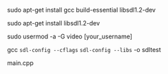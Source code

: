 sudo apt-get install gcc build-essential libsdl1.2-dev

sudo apt-get install libsdl1.2-dev

sudo usermod -a -G video [your_username]

gcc `sdl-config --cflags` `sdl-config --libs` -o sdltest 

main.cpp
